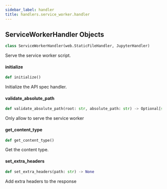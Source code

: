 ```yaml
---
sidebar_label: handler
title: handlers.service_worker.handler
---
```


## ServiceWorkerHandler Objects

```python
class ServiceWorkerHandler(web.StaticFileHandler, JupyterHandler)
```

Serve the service worker script.

#### initialize

```python
def initialize()
```

Initialize the API spec handler.

#### validate\_absolute\_path

```python
def validate_absolute_path(root: str, absolute_path: str) -> Optional[str]
```

Only allow to serve the service worker

#### get\_content\_type

```python
def get_content_type()
```

Get the content type.

#### set\_extra\_headers

```python
def set_extra_headers(path: str) -> None
```

Add extra headers to the response

